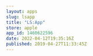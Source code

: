 ```yaml
---
layout: apps
slug: lsapp
title: "LS:App"
store: apple
app_id: 1460622596
date: 2022-04-12T19:35:16Z
published: 2019-04-27T11:33:45Z
---
```

